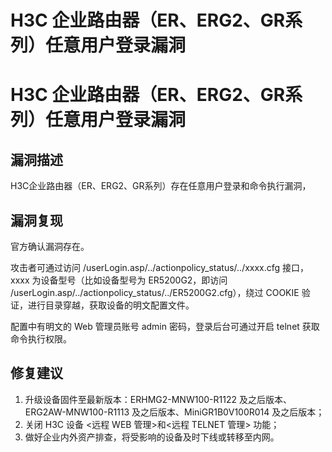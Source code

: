 # H3C 企业路由器（ER、ERG2、GR系列）任意用户登录漏洞

# H3C 企业路由器（ER、ERG2、GR系列）任意用户登录漏洞

## 漏洞描述

H3C企业路由器（ER、ERG2、GR系列）存在任意用户登录和命令执行漏洞，

## 漏洞复现

官方确认漏洞存在。

攻击者可通过访问 /userLogin.asp/../actionpolicy_status/../xxxx.cfg 接口，xxxx 为设备型号（比如设备型号为 ER5200G2，即访问 /userLogin.asp/../actionpolicy_status/../ER5200G2.cfg），绕过 COOKIE 验证，进行目录穿越，获取设备的明文配置文件。

配置中有明文的 Web 管理员账号 admin 密码，登录后台可通过开启 telnet 获取命令执行权限。

## 修复建议

1. 升级设备固件至最新版本：ERHMG2-MNW100-R1122 及之后版本、ERG2AW-MNW100-R1113 及之后版本、MiniGR1B0V100R014 及之后版本；
2. 关闭 H3C 设备 <远程 WEB 管理>和<远程 TELNET 管理> 功能；
3. 做好企业内外资产排查，将受影响的设备及时下线或转移至内网。

